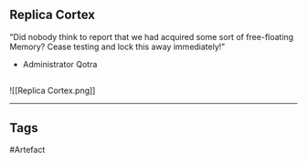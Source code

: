 ## Replica Cortex
"Did nobody think to report that we had acquired some sort of free-floating
Memory? Cease testing and lock this away immediately!"
- Administrator Qotra
## 
![[Replica Cortex.png]]

---
## Tags
#Artefact